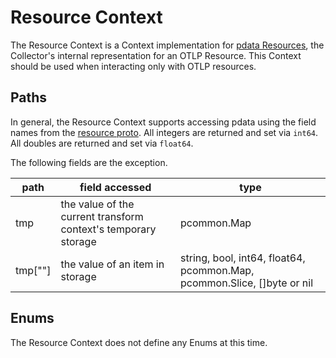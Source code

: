 # Resource Context

The Resource Context is a Context implementation for [pdata Resources](https://github.com/open-telemetry/opentelemetry-collector/blob/main/pdata/pcommon/generated_resource.go), the Collector's internal representation for an OTLP Resource.  This Context should be used when interacting only with OTLP resources.

## Paths
In general, the Resource Context supports accessing pdata using the field names from the [resource proto](https://github.com/open-telemetry/opentelemetry-proto/blob/main/opentelemetry/proto/resource/v1/resource.proto).  All integers are returned and set via `int64`.  All doubles are returned and set via `float64`.

The following fields are the exception.

| path                                           | field accessed                                                                       | type                                                                    |
|------------------------------------------------|--------------------------------------------------------------------------------------|-------------------------------------------------------------------------|
| tmp                                            | the value of the current transform context's temporary storage                       | pcommon.Map                                                             |
| tmp\[""\]                                      | the value of an item in storage                                                      | string, bool, int64, float64, pcommon.Map, pcommon.Slice, []byte or nil |

## Enums

The Resource Context does not define any Enums at this time.
